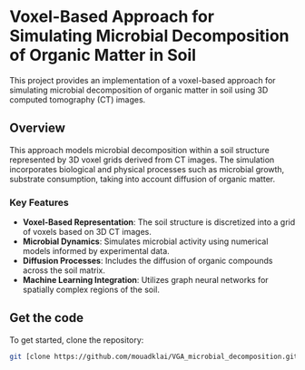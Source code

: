 # Voxel-Based Approach for Simulating Microbial Decomposition of Organic Matter in Soil

This project provides an implementation of a voxel-based approach for simulating microbial decomposition of organic matter in soil using 3D computed tomography (CT) images.

## Overview

This approach models microbial decomposition within a soil structure represented by 3D voxel grids derived from CT images. The simulation incorporates biological and physical processes such as microbial growth, substrate consumption, taking into account diffusion of organic matter.

### Key Features

- **Voxel-Based Representation**: The soil structure is discretized into a grid of voxels based on 3D CT images.
- **Microbial Dynamics**: Simulates microbial activity using numerical models informed by experimental data.
- **Diffusion Processes**: Includes the diffusion of organic compounds across the soil matrix.
- **Machine Learning Integration**: Utilizes graph neural networks for spatially complex regions of the soil.

## Get the code

To get started, clone the repository:

```bash
git [clone https://github.com/mouadklai/VGA_microbial_decomposition.git
